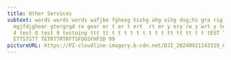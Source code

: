 ```yaml
---
title: Other Services
subtext: words words words wafjbe fghesg hishg ahg oihg dsg;hs gra rig
  mgjfdjghear gtergrgd re gear er t er t ert  rt er y ery rw y wrt y test 1 2 3
  4 test 8 test 9 testoing ttt tt t t t t t t t t t tt tt tt t t tEST TESTS T
  ETTSTSTT TETRTTRTRFTSFDGSFHFSD 99
pictureURL: https://PZ-cloudline-imagery.b-cdn.net/DJI_20240921143319_0036_D-2.jpg
---
```

